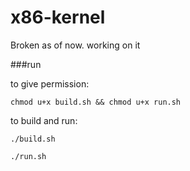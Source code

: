 # x86-kernel


Broken as of now.
working on it

###run

to give permission:

```chmod u+x build.sh && chmod u+x run.sh```

to build and run:

```./build.sh```

```./run.sh```
